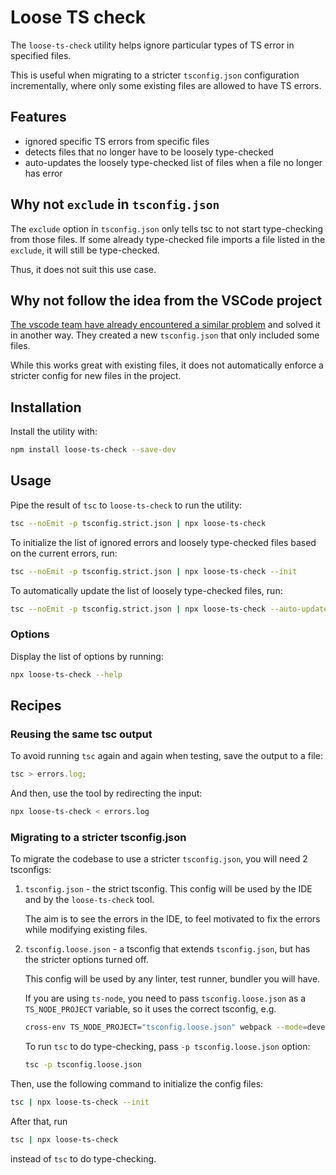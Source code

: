 # Loose TS check

The `loose-ts-check` utility helps ignore particular types of TS error in specified files.

This is useful when migrating to a stricter `tsconfig.json` configuration incrementally, where only
some existing files are allowed to have TS errors.

## Features

- ignored specific TS errors from specific files
- detects files that no longer have to be loosely type-checked
- auto-updates the loosely type-checked list of files when a file no longer has error

## Why not `exclude` in `tsconfig.json`

The `exclude` option in `tsconfig.json` only tells tsc to not start type-checking from those files.
If some already type-checked file imports a file listed in the `exclude`, it will still be
type-checked.

Thus, it does not suit this use case.

## Why not follow the idea from the VSCode project

[The vscode team have already encountered a similar problem](https://code.visualstudio.com/blogs/2019/05/23/strict-null#_coming-up-with-an-incremental-plan)
and solved it in another way. They created a new `tsconfig.json` that only included some files.

While this works great with existing files, it does not automatically enforce a stricter config for
new files in the project.

## Installation

Install the utility with:

```sh
npm install loose-ts-check --save-dev
```

## Usage

Pipe the result of `tsc` to `loose-ts-check` to run the utility:

```sh
tsc --noEmit -p tsconfig.strict.json | npx loose-ts-check
```

To initialize the list of ignored errors and loosely type-checked files based on the current errors,
run:

```sh
tsc --noEmit -p tsconfig.strict.json | npx loose-ts-check --init
```

To automatically update the list of loosely type-checked files, run:

```sh
tsc --noEmit -p tsconfig.strict.json | npx loose-ts-check --auto-update
```

### Options

Display the list of options by running:

```sh
npx loose-ts-check --help
```

## Recipes

### Reusing the same tsc output

To avoid running `tsc` again and again when testing, save the output to a file:

```ts
tsc > errors.log;
```

And then, use the tool by redirecting the input:

```sh
npx loose-ts-check < errors.log
```

### Migrating to a stricter tsconfig.json

To migrate the codebase to use a stricter `tsconfig.json`, you will need 2 tsconfigs:

1. `tsconfig.json` - the strict tsconfig. This config will be used by the IDE and by the
   `loose-ts-check` tool.

   The aim is to see the errors in the IDE, to feel motivated to fix the errors while modifying
   existing files.

2. `tsconfig.loose.json` - a tsconfig that extends `tsconfig.json`, but has the stricter options
   turned off.

   This config will be used by any linter, test runner, bundler you will have.

   If you are using `ts-node`, you need to pass `tsconfig.loose.json` as a `TS_NODE_PROJECT`
   variable, so it uses the correct tsconfig, e.g.

   ```sh
   cross-env TS_NODE_PROJECT="tsconfig.loose.json" webpack --mode=development
   ```

   To run `tsc` to do type-checking, pass `-p tsconfig.loose.json` option:

   ```sh
   tsc -p tsconfig.loose.json
   ```

Then, use the following command to initialize the config files:

```sh
tsc | npx loose-ts-check --init
```

After that, run

```sh
tsc | npx loose-ts-check
```

instead of `tsc` to do type-checking.
